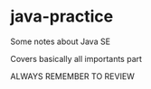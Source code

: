 # java-practice

Some notes about Java SE

Covers basically all importants part

ALWAYS REMEMBER TO REVIEW